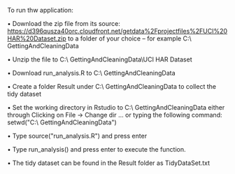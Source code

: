 To run thw application:

•	Download the zip file from its source: https://d396qusza40orc.cloudfront.net/getdata%2Fprojectfiles%2FUCI%20HAR%20Dataset.zip to a folder of your choice – for example C:\ GettingAndCleaningData

•	Unzip the file to C:\ GettingAndCleaningData\UCI HAR Dataset

•	Download  run_analysis.R to C:\ GettingAndCleaningData

•	Create a folder Result under C:\ GettingAndCleaningData to collect the tidy dataset

•	Set the working directory in Rstudio to C:\ GettingAndCleaningData either through  Clicking on File -> Change dir … or typing the following command:  setwd("C:\\ GettingAndCleaningData")

•	Type source("run_analysis.R") and press enter

•	Type run_analysis() and press enter to execute the function.

•	The tidy dataset  can be found in the Result folder as TidyDataSet.txt

